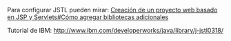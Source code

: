 Para configurar JSTL pueden mirar: [Creación de un proyecto web basado en JSP y Servlets\#Cómo agregar bibliotecas adicionales](creacion-de-un-proyecto-web-basado-en-jsp-y-servlets-como-agregar-bibliotecas-adicionales.md)

Tutorial de IBM: <http://www.ibm.com/developerworks/java/library/j-jstl0318/>
